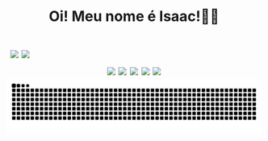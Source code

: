 <h1 align="center"> Oi! Meu nome é Isaac!👋👋 <h1>

<div>
  <img scr="[https://github-readme-stats.vercel.app/api?username=IsaacFaleirosQuevedo&theme=tokyonight&show_icons=true&hide_border=false&count_private=true](https://github-readme-stats.vercel.app/api?username=IsaacFaleirosQuevedo&theme=tokyonight&show_icons=true&hide_border=false&count_private=true)">
  <img src="https://github-readme-streak-stats.herokuapp.com/?user=IsaacFaleirosQuevedo&theme=tokyonight&hide_border=false">
  <img src="https://github-readme-stats.vercel.app/api/top-langs/?username=IsaacFaleirosQuevedo&theme=tokyonight&show_icons=true&hide_border=false&layout=compact">
</div>
 
 <div align="center">
  <img hight="70" width="70" src="https://cdn.jsdelivr.net/gh/devicons/devicon/icons/css3/css3-original-wordmark.svg" />
  <img hight="70" width="70" src="https://cdn.jsdelivr.net/gh/devicons/devicon/icons/html5/html5-original-wordmark.svg" />
  <img hight="70" width="70" src="https://cdn.jsdelivr.net/gh/devicons/devicon/icons/python/python-original.svg" />
  <img hight="70" width="70" src="https://cdn.jsdelivr.net/gh/devicons/devicon/icons/visualstudio/visualstudio-plain.svg" />
  <img hight="70" width="70" src="https://cdn.jsdelivr.net/gh/devicons/devicon/icons/vscode/vscode-original.svg" />
 </div>


<picture>
  <source media="(prefers-color-scheme: dark)" srcset="https://raw.githubusercontent.com/IsaacFaleirosQuevedo/IsaacFaleirosQuevedo/output/github-contribution-grid-snake-dark.svg">
  <img alt="github contribution grid snake animation" src="https://raw.githubusercontent.com/IsaacFaleirosQuevedo/IsaacFaleirosQuevedo/output/github-contribution-grid-snake.svg">
</picture>

